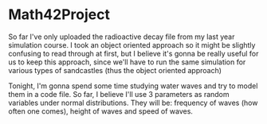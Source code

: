 # Math42Project

So far I've only uploaded the radioactive decay file from my last year simulation course. I took an object oriented approach so it might be slightly confusing to read through at first, but I believe it's gonna be really useful for us to keep this approach, since we'll have to run the same simulation for various types of sandcastles (thus the object oriented approach)

Tonight, I'm gonna spend some time studying water waves and try to model them in a code file. So far, I believe I'll use 3 parameters as random variables under normal distributions. They will be: frequency of waves (how often one comes), height of waves and speed of waves.
